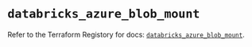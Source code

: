 # `databricks_azure_blob_mount`

Refer to the Terraform Registory for docs: [`databricks_azure_blob_mount`](https://www.terraform.io/docs/providers/databricks/r/azure_blob_mount).
